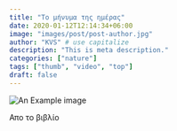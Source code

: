 ```yaml
---
title: "Το μήνυμα της ημέρας"
date: 2020-01-12T12:14:34+06:00
image: "images/post/post-author.jpg"
author: "KVS" # use capitalize
description: "This is meta description."
categories: ["nature"]
tags: ["thumb", "video", "top"]
draft: false
---
```


![An Example image](/kvs-website/images/post/1639308932516.jpeg)


Απο το βιβλίο
